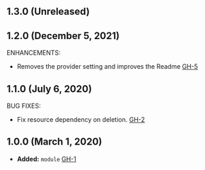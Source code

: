 ## 1.3.0 (Unreleased)
## 1.2.0 (December 5, 2021)

ENHANCEMENTS:

- Removes the provider setting and improves the Readme [GH-5](https://github.com/terraform-alicloud-modules/terraform-alicloud-kubernetes-networking/pull/5)

## 1.1.0 (July 6, 2020)

BUG FIXES:

- Fix resource dependency on deletion. [GH-2](https://github.com/terraform-alicloud-modules/terraform-alicloud-kubernetes-networking/pull/2)

## 1.0.0 (March 1, 2020)

- **Added:** `module` [GH-1](https://github.com/terraform-alicloud-modules/terraform-alicloud-kubernetes-networking/pull/1)
